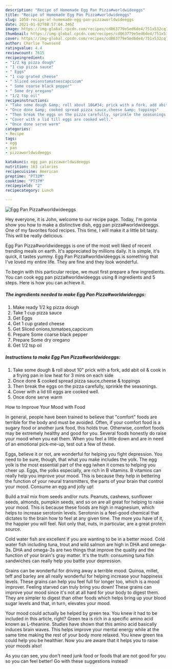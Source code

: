 ```yaml
---
description: "Recipe of Homemade Egg Pan Pizza#worldwideeggs"
title: "Recipe of Homemade Egg Pan Pizza#worldwideeggs"
slug: 1058-recipe-of-homemade-egg-pan-pizzaworldwideeggs
date: 2021-01-02T08:57:04.346Z
image: https://img-global.cpcdn.com/recipes/cd863779e5ed6de4/751x532cq70/egg-pan-pizzaworldwideeggs-recipe-main-photo.jpg
thumbnail: https://img-global.cpcdn.com/recipes/cd863779e5ed6de4/751x532cq70/egg-pan-pizzaworldwideeggs-recipe-main-photo.jpg
cover: https://img-global.cpcdn.com/recipes/cd863779e5ed6de4/751x532cq70/egg-pan-pizzaworldwideeggs-recipe-main-photo.jpg
author: Charlie Townsend
ratingvalue: 4.4
reviewcount: 7615
recipeingredient:
- "1/2 kg pizza dough"
- "1 cup pizza sauce"
- " Eggs"
- "1 cup grated cheese"
- " Sliced onionstomatoescapcicum"
- " Some coarse black pepper"
- " Some dry oregano"
- "1/2 tsp oil"
recipeinstructions:
- "Take some dough &amp; roll about 10&#34; prick with a fork, add abit oil &amp; cook in a frying pan in low heat for 3 mins on each side"
- "Once done &amp; cooked spread pizza sauce,cheese &amp; toppings"
- "Then break the eggs on the pizza carefully, sprinkle the seasonings."
- "Cover with a lid till eggs are cooked well."
- "Once done serve warm"
categories:
- Recipe
tags:
- egg
- pan
- pizzaworldwideeggs

katakunci: egg pan pizzaworldwideeggs 
nutrition: 163 calories
recipecuisine: American
preptime: "PT32M"
cooktime: "PT37M"
recipeyield: "2"
recipecategory: Lunch

---
```



![Egg Pan Pizza#worldwideeggs](https://img-global.cpcdn.com/recipes/cd863779e5ed6de4/751x532cq70/egg-pan-pizzaworldwideeggs-recipe-main-photo.jpg)

Hey everyone, it is John, welcome to our recipe page. Today, I'm gonna show you how to make a distinctive dish, egg pan pizza#worldwideeggs. One of my favorites food recipes. This time, I will make it a little bit tasty. This will be really delicious.



Egg Pan Pizza#worldwideeggs is one of the most well liked of recent trending meals on earth. It's appreciated by millions daily. It is simple, it's quick, it tastes yummy. Egg Pan Pizza#worldwideeggs is something that I've loved my entire life. They are fine and they look wonderful.


To begin with this particular recipe, we must first prepare a few ingredients. You can cook egg pan pizza#worldwideeggs using 8 ingredients and 5 steps. Here is how you can achieve it.

<!--inarticleads1-->

##### The ingredients needed to make Egg Pan Pizza#worldwideeggs:

1. Make ready 1/2 kg pizza dough
1. Take 1 cup pizza sauce
1. Get  Eggs
1. Get 1 cup grated cheese
1. Get  Sliced onions,tomatoes,capcicum
1. Prepare  Some coarse black pepper
1. Prepare  Some dry oregano
1. Get 1/2 tsp oil




<!--inarticleads2-->

##### Instructions to make Egg Pan Pizza#worldwideeggs:

1. Take some dough &amp; roll about 10&#34; prick with a fork, add abit oil &amp; cook in a frying pan in low heat for 3 mins on each side
1. Once done &amp; cooked spread pizza sauce,cheese &amp; toppings
1. Then break the eggs on the pizza carefully, sprinkle the seasonings.
1. Cover with a lid till eggs are cooked well.
1. Once done serve warm




How to Improve Your Mood with Food


In general, people have been trained to believe that "comfort" foods are terrible for the body and must be avoided. Often, if your comfort food is a sugary food or another junk food, this holds true. Otherwise, comfort foods may be extremely healthy and good for you. Several foods honestly do raise your mood when you eat them. When you feel a little down and are in need of an emotional pick-me-up, test out a few of these.

Eggs, believe it or not, are wonderful for helping you fight depression. You need to be sure, though, that what you make includes the yolk. The egg yolk is the most essential part of the egg iwhen it comes to helping you cheer up. Eggs, the yolks especially, are rich in B vitamins. B vitamins can really help you improve your mood. This is because they help in bettering the function of your neural transmitters, the parts of your brain that control your mood. Consume an egg and jolly up!

Build a trail mix from seeds and/or nuts. Peanuts, cashews, sunflower seeds, almonds, pumpkin seeds, and so on are all great for helping to raise your mood. This is because these foods are high in magnesium, which helps to increase serotonin levels. Serotonin is a feel-good chemical that dictates to the brain how to feel at any given time. The more you have of it, the happier you will feel. Not only that, nuts, in particular, are a great protein source.

Cold water fish are excellent if you are wanting to be in a better mood. Cold water fish including tuna, trout and wild salmon are high in DHA and omega-3s. DHA and omega-3s are two things that improve the quality and the function of your brain's gray matter. It's the truth: consuming tuna fish sandwiches can really help you battle your depression. 

Grains can be wonderful for driving away a terrible mood. Quinoa, millet, teff and barley are all really wonderful for helping increase your happiness levels. These grains can help you feel full for longer too, which is a mood improver. Feeling starved can truly bring you down! These grains can improve your mood since it's not at all hard for your body to digest them. They are simpler to digest than other foods which helps bring up your blood sugar levels and that, in turn, elevates your mood.

Your mood could actually be helped by green tea. You knew it had to be included in this article, right? Green tea is rich in a specific amino acid known as L-theanine. Studies have shown that this amino acid basically induces brain waves. This helps improve your mental energy while at the same time making the rest of your body more relaxed. You knew green tea could help you be healthier. Now you are aware that it helps you to raise your moods also!

As you can see, you don't need junk food or foods that are not good for you so you can feel better! Go  with  these suggestions  instead!

